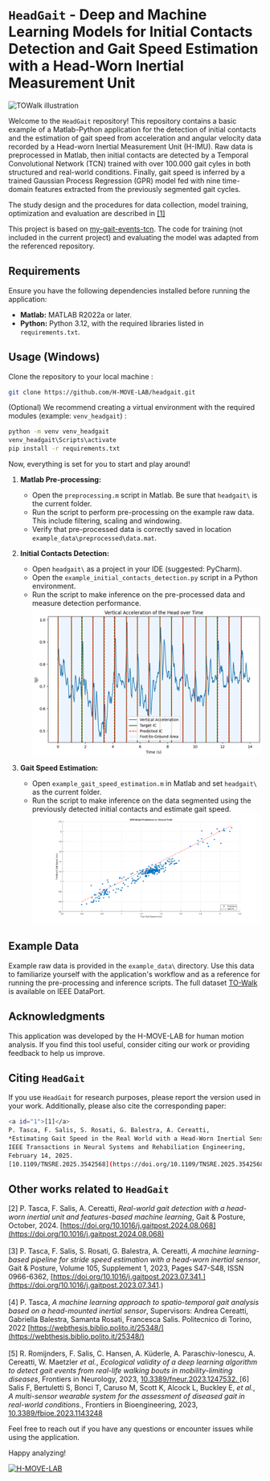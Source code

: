 # `HeadGait` - Deep and Machine Learning Models for Initial Contacts Detection and Gait Speed Estimation with a Head-Worn Inertial Measurement Unit
![TOWalk illustration](utils_/README_figures/TOWalk_illustration.png "TOWalk illustration")

Welcome to the `HeadGait` repository! This repository contains a basic example of a Matlab-Python application for the detection of initial contacts and the estimation of gait speed from acceleration and angular velocity data recorded by a Head-worn Inertial Measurement Unit (H-IMU). Raw data is preprocessed in Matlab, then initial contacts are detected by a Temporal Convolutional Network (TCN) trained with over 100.000 gait cyles in both structured and real-world conditions. Finally, gait speed is inferred by a trained Gaussian Process Regression (GPR) model fed with nine time-domain features extracted from the previously segmented gait cycles. 

The study design and the procedures for data collection, model training, optimization and evaluation are described in <a href="#1">[1]</a>

This project is based on [my-gait-events-tcn](https://github.com/rmndrs89/my-gait-events-tcn.git). The code for training (not included in the current project) and evaluating the model was adapted from the referenced repository.

## Requirements

Ensure you have the following dependencies installed before running the application:

- **Matlab:** MATLAB R2022a or later.
- **Python:** Python 3.12, with the required libraries listed in `requirements.txt`.

## Usage (Windows)

Clone the repository to your local machine :

```bash
git clone https://github.com/H-MOVE-LAB/headgait.git
```

(Optional) We recommend creating a virtual environment with the required modules (example: `venv_headgait`) : 

```bash
python -m venv venv_headgait
venv_headgait\Scripts\activate     
pip install -r requirements.txt
```

Now, everything is set for you to start and play around!

1. **Matlab Pre-processing:**
   - Open the `preprocessing.m` script in Matlab. Be sure that `headgait\` is the current folder.
   - Run the script to perform pre-processing on the example raw data. This include filtering, scaling and windowing.
   - Verify that pre-processed data is correctly saved in location `example_data\preprocessed\data.mat`.
   
2. **Initial Contacts Detection:**
   - Open `headgait\` as a project in your IDE (suggested: PyCharm).
   - Open the `example_initial_contacts_detection.py` script in a Python environment.
   - Run the script to make inference on the pre-processed data and measure detection performance.
![ICs detection results on a trial of indoor walking.](utils_/README_figures/detected_ics.png "ICs detection results on a trial of indoor walking.")

3. **Gait Speed Estimation:**
   - Open `example_gait_speed_estimation.m` in Matlab and set `headgait\` as the current folder.
   - Run the script to make inference on the data segmented using the previously detected initial contacts and estimate gait speed.
![Target and predicted gait speed for one participant.](utils_/README_figures/gait_speed_line.png "Target and predicted gait speed for one participant.")

## Example Data

Example raw data is provided in the `example_data\` directory. Use this data to familiarize yourself with the application's workflow and as a reference for running the pre-processing and inference scripts. The full dataset [TO-Walk](https://dx.doi.org/10.21227/z3g5-nk54) is available on IEEE DataPort.

## Acknowledgments

This application was developed by the H-MOVE-LAB for human motion analysis. If you find this tool useful, consider citing our work or providing feedback to help us improve.

## Citing `HeadGait`
If you use `HeadGait` for research purposes, please report the version used in your work. Additionally, please also cite the corresponding paper:
```bash
<a id="1">[1]</a> 
P. Tasca, F. Salis, S. Rosati, G. Balestra, A. Cereatti, 
*Estimating Gait Speed in the Real World with a Head-Worn Inertial Sensor*,
IEEE Transactions in Neural Systems and Rehabiliation Engineering, 
February 14, 2025.
[10.1109/TNSRE.2025.3542568](https://doi.org/10.1109/TNSRE.2025.3542568) <br><br>
```

## Other works related to `HeadGait`

<a id="2">[2]</a> 
P. Tasca, F. Salis, A. Cereatti, 
*Real-world gait detection with a head-worn inertial unit and features-based machine learning*,
Gait & Posture, 
October, 2024.
[https://doi.org/10.1016/j.gaitpost.2024.08.068](https://doi.org/10.1016/j.gaitpost.2024.08.068) <br><br>
<a id="3">[3]</a> 
P. Tasca, F. Salis, S. Rosati, G. Balestra, A. Cereatti,
*A machine learning-based pipeline for stride speed estimation with a head-worn inertial sensor*,
Gait & Posture,
Volume 105, Supplement 1,
2023,
Pages S47-S48,
ISSN 0966-6362,
[https://doi.org/10.1016/j.gaitpost.2023.07.341.](https://doi.org/10.1016/j.gaitpost.2023.07.341.) <br><br>
<a id="4">[4]</a> 
P. Tasca,
*A machine learning approach to spatio-temporal gait analysis based on a head-mounted inertial sensor*,
Supervisors: Andrea Cereatti, Gabriella Balestra, Samanta Rosati, Francesca Salis. Politecnico di Torino, 2022
[https://webthesis.biblio.polito.it/25348/](https://webthesis.biblio.polito.it/25348/) <br><br>
<a id="5">[5]</a>
R. Romijnders, F. Salis, C. Hansen, A. Küderle, A. Paraschiv-Ionescu, A. Cereatti, W. Maetzler *et al.*, *Ecological validity of a deep learning algorithm to detect gait events from real-life walking bouts in mobility-limiting diseases*, Frontiers in Neurology, 2023, [10.3389/fneur.2023.1247532. ](10.3389/fneur.2023.1247532. )
<a id="6">[6]</a>
Salis F, Bertuletti S, Bonci T, Caruso M, Scott K, Alcock L, Buckley E, *et al.*, *A multi-sensor wearable system for the assessment of diseased gait in real-world conditions.*, Frontiers in Bioengineering, 2023, [10.3389/fbioe.2023.1143248](10.3389/fbioe.2023.1143248)


<!--## License

This project is licensed under the [MIT License](LICENSE).-->

Feel free to reach out if you have any questions or encounter issues while using the application.

Happy analyzing!

[![H-MOVE-LAB](utils_/hmovelab_logo.jpg)](https://github.com/H-MOVE-LAB)



